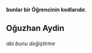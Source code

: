 <html>
    <head>
      <meta charset="UTF-8" />
      <meta name="viewport" content="width=device-width, initial-scale=1.0" />     
    </head>
  <body>
  <h4> bunlar bir Öğrencinin kodlarıdır.<h4>
  <h2> Oğuzhan Aydin </h2>
  <h6> abi bunu değiştirme</h6>
  </body>
</html>

